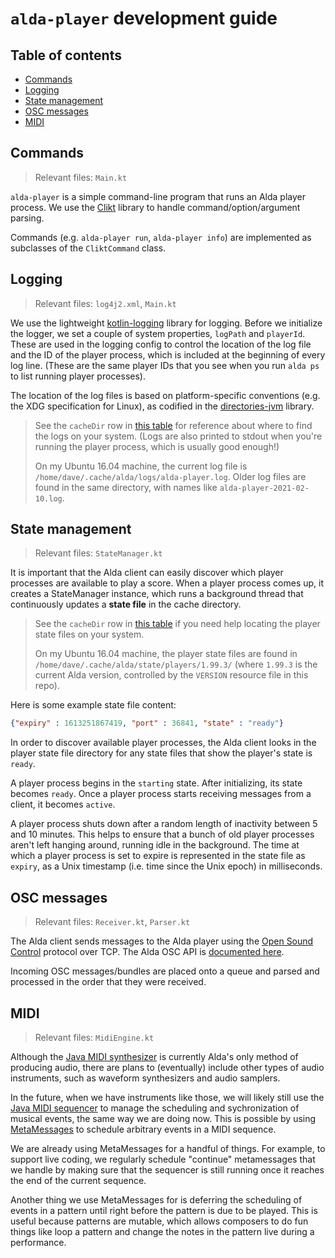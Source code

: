 # `alda-player` development guide

## Table of contents

* [Commands](#commands)
* [Logging](#logging)
* [State management](#state-management)
* [OSC messages](#osc-messages)
* [MIDI](#midi)

## Commands

> Relevant files: `Main.kt`

`alda-player` is a simple command-line program that runs an Alda player process.
We use the [Clikt] library to handle command/option/argument parsing.

Commands (e.g. `alda-player run`, `alda-player info`) are implemented as
subclasses of the `CliktCommand` class.

## Logging

> Relevant files: `log4j2.xml`, `Main.kt`

We use the lightweight [kotlin-logging] library for logging. Before we
initialize the logger, we set a couple of system properties, `logPath` and
`playerId`. These are used in the logging config to control the location of the
log file and the ID of the player process, which is included at the beginning of
every log line. (These are the same player IDs that you see when you run `alda
ps` to list running player processes).

The location of the log files is based on platform-specific conventions (e.g.
the XDG specification for Linux), as codified in the [directories-jvm] library.


> See the `cacheDir` row in [this table][file-locations] for reference about
> where to find the logs on your system. (Logs are also printed to stdout when
> you're running the player process, which is usually good enough!)
>
> On my Ubuntu 16.04 machine, the current log file is
`/home/dave/.cache/alda/logs/alda-player.log`. Older log files are found in the
same directory, with names like `alda-player-2021-02-10.log`.

## State management

> Relevant files: `StateManager.kt`

It is important that the Alda client can easily discover which player processes
are available to play a score. When a player process comes up, it creates a
StateManager instance, which runs a background thread that continuously updates
a **state file** in the cache directory.

> See the `cacheDir` row in [this table][file-locations] if you need help
> locating the player state files on your system.
>
> On my Ubuntu 16.04 machine, the player state files are found in
> `/home/dave/.cache/alda/state/players/1.99.3/` (where `1.99.3` is the current
> Alda version, controlled by the `VERSION` resource file in this repo).

Here is some example state file content:

```json
{"expiry" : 1613251867419, "port" : 36841, "state" : "ready"}
```

In order to discover available player processes, the Alda client looks in the
player state file directory for any state files that show the player's state is
`ready`.

A player process begins in the `starting` state. After initializing, its state
becomes `ready`. Once a player process starts receiving messages from a client,
it becomes `active`.

A player process shuts down after a random length of inactivity between 5 and 10
minutes. This helps to ensure that a bunch of old player processes aren't left
hanging around, running idle in the background. The time at which a player
process is set to expire is represented in the state file as `expiry`, as a Unix
timestamp (i.e. time since the Unix epoch) in milliseconds.

## OSC messages

> Relevant files: `Receiver.kt`, `Parser.kt`

The Alda client sends messages to the Alda player using the [Open Sound
Control][osc] protocol over TCP. The Alda OSC API is [documented
here][alda-osc-api].

Incoming OSC messages/bundles are placed onto a queue and parsed and processed
in the order that they were received.

## MIDI

> Relevant files: `MidiEngine.kt`

Although the [Java MIDI synthesizer][java-midi-synth] is currently Alda's only
method of producing audio, there are plans to (eventually) include other types
of audio instruments, such as waveform synthesizers and audio samplers.

In the future, when we have instruments like those, we will likely still use the
[Java MIDI sequencer][java-midi-sequencer] to manage the scheduling and
sychronization of musical events, the same way we are doing now. This is
possible by using [MetaMessages][java-meta-message] to schedule arbitrary events
in a MIDI sequence.

We are already using MetaMessages for a handful of things. For example, to
support live coding, we regularly schedule "continue" metamessages that we
handle by making sure that the sequencer is still running once it reaches the
end of the current sequence.

Another thing we use MetaMessages for is deferring the scheduling of events in a
pattern until right before the pattern is due to be played. This is useful
because patterns are mutable, which allows composers to do fun things like loop
a pattern and change the notes in the pattern live during a performance.

[clikt]: https://ajalt.github.io/clikt/
[kotlin-logging]: https://github.com/MicroUtils/kotlin-logging
[directories-jvm]: https://github.com/dirs-dev/directories-jvm
[file-locations]: https://github.com/dirs-dev/directories-jvm#projectdirectories
[osc]: https://en.wikipedia.org/wiki/Open_Sound_Control
[alda-osc-api]: ./alda-osc-api.md
[java-midi-synth]: https://docs.oracle.com/javase/7/docs/api/javax/sound/midi/Synthesizer.html
[java-midi-sequencer]: https://docs.oracle.com/javase/7/docs/api/javax/sound/midi/Sequencer.html
[java-meta-message]: https://docs.oracle.com/javase/7/docs/api/javax/sound/midi/MetaMessage.html
